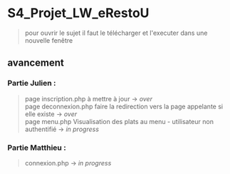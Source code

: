 # S4_Projet_LW_eRestoU

>pour ouvrir le sujet il faut le télécharger et l'executer dans une nouvelle fenêtre

## avancement

### Partie Julien :
> page inscription.php à mettre à jour -> _over_<br>
> page deconnexion.php faire la redirection vers la page appelante si elle existe -> _over_<br>
> page menu.php Visualisation des plats au menu - utilisateur non authentifié -> _in progress_<br>


### Partie Matthieu :

>connexion.php -> _in progress_<br>

